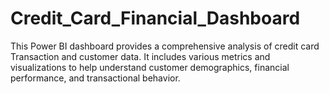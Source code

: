 # Credit_Card_Financial_Dashboard
This Power BI dashboard provides a comprehensive analysis of credit card Transaction and customer data. It includes various metrics and visualizations to help understand customer demographics, financial performance, and transactional behavior.
